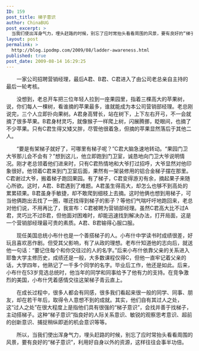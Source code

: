 ```yaml
---
ID: 159
post_title: 梯子意识
author: ChinaBUG
post_excerpt: >
  当我们使出浑身气力，埋头赶路的时候，别忘了应时常抬头看看周围的风景，要有良好的“梯子意识”，利用好自身以外的资源，这样往往会事半功倍。
layout: post
permalink: >
  http://blog.ipodmp.com/2009/08/ladder-awareness.html
published: true
post_date: 2009-08-14 16:29:25
---
```

　　一家公司招聘营销经理，最后A君、B君、C君进入了由公司老总亲自主持的最后一轮考核。

　　没想到，老总开车把三位年轻人拉到一座果园里，指着三棵高大的苹果树，说，你们每人一棵树，看谁摘的苹果最多，谁就能成为本公司营销部经理。老总刚说完，三个人立即扑向果树。A君身高臂长，站在树下，上下左右开弓，不一会就摘了很多苹果。B君身材灵巧，就像猴子一样爬上树，闪展腾挪，眨眼间，也摘了不少苹果。只有C君生得又矮又胖，尽管他很着急，但摘的苹果显然落后于其他二人。

　　“要是有架梯子就好了，可哪里有梯子呢？”C君大脑急速地转动。“果园门卫大爷那儿会不会有？”想到这儿，他立即跑到门卫室，诚恳地向门卫大爷说明情况。刚才老总领着他们进来时，只有C君热情地和大爷打过招呼，大爷显然对他印象很好。他领着C君来到门卫室后面，果然有一架装修用的铝合金梯子摆在那里。C君谢过大爷，搬着梯子跑回果园。有了梯子，C君变得游刃有余，摘起果子来随心所欲。这时，A君、B君遇到了难题。A君虽生得高大，却怎么也够不到高处的累累硕果。B君虽身手敏捷，却不敢爬到细枝上去摘。这时他俩也想到用梯子，可当他俩跑出去找了一圈，哪还找得到梯子的影子？等他们气喘吁吁地跑回来，老总对他们说，不用再比了，我宣布：C君被聘为营销部经理。虽然C君高大比不过A君，灵巧比不过B君，但他面对困难时，却能迅速找到解决办法，打开局面，这是一个营销部经理最可贵的素质。A君、B君输得心服口服。

　　现任美国总统小布什也是一个善搭梯子的人。小布什中学读书时成绩很差，好玩且喜欢恶作剧。但受其父影响，有了从政的理想。老布什知道他的志向后，就送他一句话：“要记住每个和你交往过的人的名字。”后来小布什依靠父亲的关系进入耶鲁大学主修历史，成绩还是一般，大多数课程仅得C，但他一直牢记着父亲的话，大学四年，他熟记了一千多个同学的名字。毕业后工作，他还是如此。后来，小布什在53岁竞选总统时，他当年的同学和同事给予了他有力的支持。在竞争激烈的美国，小布什凭着感情交往这架梯子青云直上。

　　在成长过程中，很多人都会有同感，很多我们看起来很一般的同学、同事、朋友，却在若干年后，取得令人意想不到的成就。其实，他们自有其过人之处，这“过人之处”在很大程度上是指他们具有很强的“梯子意识”，会找并善于找梯子，主动搭梯子。这种“梯子意识”指良好的人际关系意识、敏锐的观察思考意识、超前的创新意识、捕捉稍纵即逝的机会意识等等。

　　所以，当我们使出浑身气力，埋头赶路的时候，别忘了应时常抬头看看周围的风景，要有良好的“梯子意识”，利用好自身以外的资源，这样往往会事半功倍。